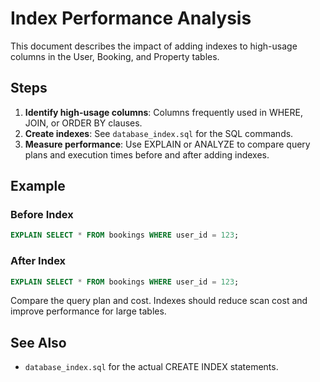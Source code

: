 # Index Performance Analysis

This document describes the impact of adding indexes to high-usage columns in the User, Booking, and Property tables.

## Steps

1. **Identify high-usage columns**: Columns frequently used in WHERE, JOIN, or ORDER BY clauses.
2. **Create indexes**: See `database_index.sql` for the SQL commands.
3. **Measure performance**: Use EXPLAIN or ANALYZE to compare query plans and execution times before and after adding indexes.

## Example

### Before Index
```sql
EXPLAIN SELECT * FROM bookings WHERE user_id = 123;
```

### After Index
```sql
EXPLAIN SELECT * FROM bookings WHERE user_id = 123;
```

Compare the query plan and cost. Indexes should reduce scan cost and improve performance for large tables.

## See Also
- `database_index.sql` for the actual CREATE INDEX statements.
